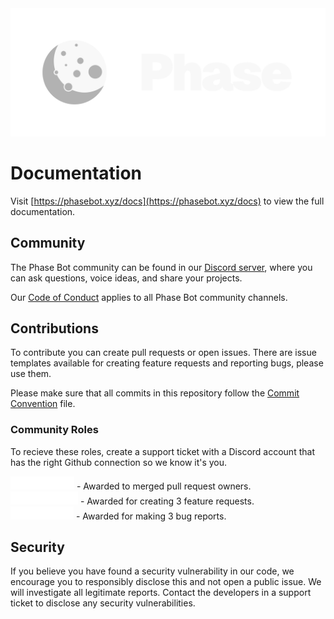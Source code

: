 <div align="center">
	<a href="https://phasebot.xyz" align="center">
		<img src="./assets/banner.svg" width="512">
	</a>
</div>

# Documentation

Visit [https://phasebot.xyz/docs](https://phasebot.xyz/docs) to view the full documentation.

## Community

The Phase Bot community can be found in our [Discord server](https://phasebot.xyz/redirect/discord), where you can ask questions, voice ideas, and share your projects.

Our [Code of Conduct](https://github.com/notcharliee/phase/blob/main/.github/CODE_OF_CONDUCT.md) applies to all Phase Bot community channels.

## Contributions

To contribute you can create pull requests or open issues. There are issue templates available for creating feature requests and reporting bugs, please use them.

Please make sure that all commits in this repository follow the [Commit Convention](https://github.com/notcharliee/phase/blob/main/.github/COMMIT_CONVENTION.md) file.

### Community Roles

To recieve these roles, create a support ticket with a Discord account that has the right Github connection so we know it's you.

<img src="./assets/contributor.svg" width="102" height="21" alt="@Contributor" /> - Awarded to merged pull request owners.\
<img src="./assets/repohelper.svg" width="108" height="21" alt="@Repo Helper" /> - Awarded for creating 3 feature requests.\
<img src="./assets/bughunter.svg" width="101" height="21" alt="@Bug Hunter" /> - Awarded for making 3 bug reports.

## Security

If you believe you have found a security vulnerability in our code, we encourage you to responsibly disclose this and not open a public issue. We will investigate all legitimate reports. Contact the developers in a support ticket to disclose any security vulnerabilities.
